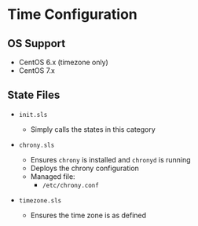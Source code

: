 # Time Configuration


## OS Support

* CentOS 6.x (timezone only)
* CentOS 7.x


## State Files

* `init.sls`

    * Simply calls the states in this category

* `chrony.sls`

    * Ensures `chrony` is installed and `chronyd` is running
    * Deploys the chrony configuration
    * Managed file:
        * `/etc/chrony.conf`

* `timezone.sls`

    * Ensures the time zone is as defined
